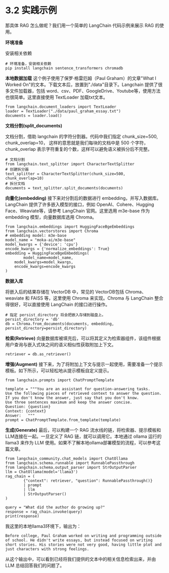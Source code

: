 # 3.2 实践示例

那具体 RAG 怎么做呢？我们用一个简单的 LangChain 代码示例来展示 RAG 的使用。

**环境准备**

安装相关依赖

```
# 环境准备，安装相关依赖
pip install langchain sentence_transformers chromadb 
```

**本地数据加载**
这个例子使用了保罗·格雷厄姆（Paul Graham）的文章"What I Worked On"的文本。下载文本后，放置到"./data"目录下。Langchain 提供了很多文件加载器，包括 word、csv、PDF、GoogleDrive、Youtube等，使用方法也很简单。这里直接使用 TextLoader 加载txt文本。

```
from langchain.document_loaders import TextLoader
loader = TextLoader("./data/paul_graham_essay.txt")
documents = loader.load() 
```

**文档分割(split_documents)**

文档分割，借助 langchain 的字符分割器。代码中我们指定 chunk_size=500, chunk_overlap=10， 这样的意思就是我们每块的文档中是 500 个字符，chunk_overlap 表示字符重复的个数，这样可以避免语义被拆分后不完整。

```
# 文档分割
from langchain.text_splitter import CharacterTextSplitter
# 创建拆分器
text_splitter = CharacterTextSplitter(chunk_size=500, chunk_overlap=10)
# 拆分文档
documents = text_splitter.split_documents(documents)   
```

**向量化(embedding)**
接下来对分割后的数据进行 embedding，并写入数据库。LangChain 提供了许多嵌入模型的接口，例如 OpenAI、Cohere、Hugging Face、Weaviate等，请参考 LangChain 官网。这里选用 m3e-base 作为 embedding 模型，向量数据库选用 Chroma。

```
from langchain.embeddings import HuggingFaceBgeEmbeddings
from langchain.vectorstores import Chroma
# embedding model: m3e-base
model_name = "moka-ai/m3e-base"
model_kwargs = {'device': 'cpu'}
encode_kwargs = {'normalize_embeddings': True}
embedding = HuggingFaceBgeEmbeddings(
		model_name=model_name,    
    model_kwargs=model_kwargs,   
    encode_kwargs=encode_kwargs
) 
```

**数据入库**

将嵌入后的结果存储在 VectorDB 中，常见的 VectorDB包括 Chroma、weaviate 和 FAISS 等，这里使用 Chroma 来实现。Chroma 与 LangChain 整合得很好，可以直接使用 LangChain 的接口进行操作。

```
# 指定 persist_directory 将会把嵌入存储到磁盘上。
persist_directory = 'db'
db = Chroma.from_documents(documents, embedding, persist_directory=persist_directory) 
```

**检索(Retrieve)**
向量数据库被填充后，可以将其定义为检索器组件，该组件根据用户查询与嵌入式块之间的语义相似性获取附加上下文。

```
retriever = db.as_retriever() 
```

**增强(Augment)**
接下来，为了将附加上下文与提示一起使用，需要准备一个提示模板。如下所示，可以轻松地从提示模板自定义提示。

```
from langchain.prompts import ChatPromptTemplate

template = """You are an assistant for question-answering tasks.
Use the following pieces of retrieved context to answer the question.
If you don't know the answer, just say that you don't know.
Use three sentences maximum and keep the answer concise.
Question: {question}
Context: {context}
Answer:   """
prompt = ChatPromptTemplate.from_template(template) 
```

**生成(Generate)**
最后，可以构建一个 RAG 流水线的链，将检索器、提示模板和LLM连接在一起。一旦定义了 RAG 链，就可以调用它。本地通过 ollama 运行的 llama3 来作为 LLM 使用。如果不了解本地ollama部署模型的流程，可以参考这篇文章。

```
from langchain_community.chat_models import ChatOllama
from langchain.schema.runnable import RunnablePassthrough
from langchain.schema.output_parser import StrOutputParser
llm = ChatOllama(model='llama3')
rag_chain = ( 
		{"context": retriever, "question": RunnablePassthrough()}
		| prompt
		| llm
		| StrOutputParser()
)

query = "What did the author do growing up?"
response = rag_chain.invoke(query)
print(response) 
```


我这里的本地llama3环境下，输出为：

```
Before college, Paul Graham worked on writing and programming outside of school. He didn't write essays, but instead focused on writing short stories. His stories were not very good, having little plot and just characters with strong feelings. 
```

从这个输出中，可以看到已经将我们提供的文本中的相关信息检索出来，并由 LLM 总结回答我们的问题了。
